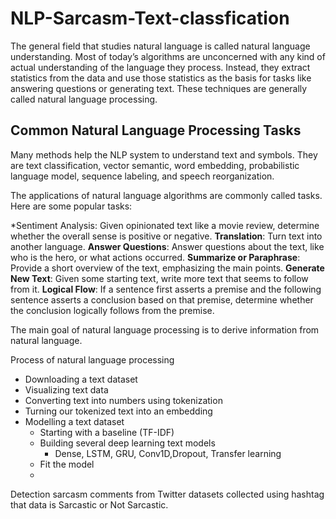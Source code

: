 # NLP-Sarcasm-Text-classfication

The general field that studies natural language is called natural language understanding. Most of today’s algorithms are unconcerned with any kind of actual understanding of the language they process. Instead, they extract statistics from the data and use those statistics as the basis for tasks like answering questions or
generating text. These techniques are generally called natural language processing.

## Common Natural Language Processing Tasks

Many methods help the NLP system to understand text and symbols. They are text classification, vector semantic, word embedding, probabilistic language model, sequence labeling, and speech reorganization.

The applications of natural language algorithms are commonly called tasks. Here are some popular tasks:

 *Sentiment Analysis: Given opinionated text like a movie review, determine whether the overall sense is positive or negative.
 **Translation**: Turn text into another language.
 **Answer Questions**: Answer questions about the text, like who is the hero, or what actions occurred.
 **Summarize or Paraphrase**: Provide a short overview of the text, emphasizing the main points.
 **Generate New Text**: Given some starting text, write more text that seems to follow from it.
 **Logical Flow**: If a sentence first asserts a premise and the following sentence asserts a conclusion based on that premise, determine whether the conclusion logically follows from the premise.

The main goal of natural language processing is to derive information from natural language.

Process of natural language processing

* Downloading a text dataset
* Visualizing text data
* Converting text into numbers using tokenization
* Turning our tokenized text into an embedding
* Modelling a text dataset
  * Starting with a baseline (TF-IDF)
  * Building several deep learning text models
    * Dense, LSTM, GRU, Conv1D,Dropout, Transfer learning
  * Fit the model
  * 
Detection sarcasm comments from Twitter datasets collected using hashtag that data is Sarcastic or Not Sarcastic.
